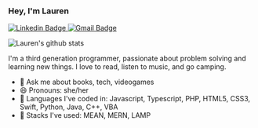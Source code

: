 ### Hey, I'm Lauren
[![Linkedin Badge](https://img.shields.io/badge/-lauren%20hammond-blue?style=flat-square&logo=Linkedin&logoColor=white&link=https://www.linkedin.com/in/lauren-h-81917ab4/)
](https://www.linkedin.com/in/lauren-h-81917ab4/) [![Gmail Badge](https://img.shields.io/badge/-lozhambo@gmail.com-c14438?style=flat-square&logo=Gmail&logoColor=white&link=mailto:lozhambo@gmail.com)](mailto:lozhambo@gmail.com)

![Lauren's github stats](https://github-readme-stats.vercel.app/api?username=laurenah&show_icons=true&theme=gruvbox)

<!--
**laurenah/laurenah** is a ✨ _special_ ✨ repository because its `README.md` (this file) appears on your GitHub profile.
-->

I'm a third generation programmer, passionate about problem solving and learning new things. I love to read, listen to music, and go camping.  

- 💬 Ask me about books, tech, videogames 
- 😄 Pronouns: she/her
- 👋 Languages I've coded in: Javascript, Typescript, PHP, HTML5, CSS3, Swift, Python, Java, C++, VBA
- 🥞 Stacks I've used: MEAN, MERN, LAMP
